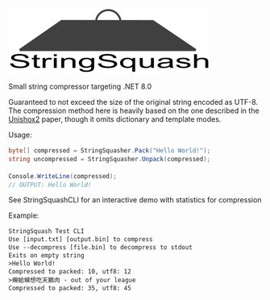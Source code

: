 ![StringSquash](StringSquash/logo.png)

Small string compressor targeting .NET 8.0

Guaranteed to not exceed the size of the original string encoded as UTF-8. The compression method here is heavily based on the one described in the [Unishox2](https://github.com/siara-cc/Unishox2) paper, though it omits dictionary and template modes.

Usage:

```csharp
byte[] compressed = StringSquasher.Pack("Hello World!");
string uncompressed = StringSquasher.Unpack(compressed);

Console.WriteLine(compressed);
// OUTPUT: Hello World!
```

See StringSquashCLI for an interactive demo with statistics for compression

Example:

```
StringSquash Test CLI
Use [input.txt] [output.bin] to compress
Use --decompress [file.bin] to decompress to stdout
Exits on empty string
>Hello World!
Compressed to packed: 10, utf8: 12
>癩蛤蟆想吃天鵝肉 - out of your league
Compressed to packed: 35, utf8: 45
```